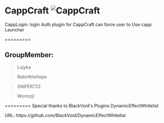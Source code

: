CappCraft <img src="http://cappmc.org/styles/flexile/xenforo/logo.png" alt="CappCraft">
=========

<p>CappLogin: login Auth plugin for CappCraft can force user to Use capp Launcher</p>
=========
<h2>GroupMember:</h2> 
<blockquote>Lujyka</blockquote><blockquote>RebirthIsHope</blockquote><blockquote>SNIPER722</blockquote><blockquote>Wormzjl</blockquote>
=========
Special thanks to BlackVoid's Plugins DynamicEffectWhitelist
<p>URL: https://github.com/BlackVoid/DynamicEffectWhitelist</p>
